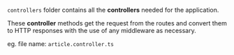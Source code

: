 `controllers` folder contains all the **controllers** needed for the application.

These **controller** methods get the request from the routes and
convert them to HTTP responses with the use of any middleware as necessary.

eg. file name: `article.controller.ts`
